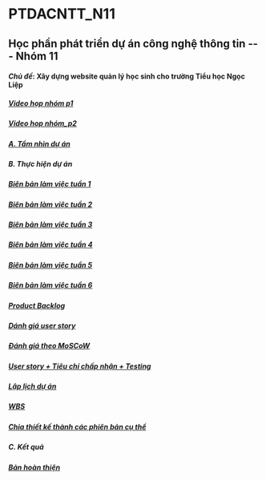 # PTDACNTT_N11

## Học phần phát triển dự án công nghệ thông tin --- Nhóm 11
#### _Chủ đề_: Xây dựng website quản lý học sinh cho trường Tiểu học Ngọc Liệp

##### [Video họp nhóm p1](https://drive.google.com/file/d/16LJuXB-9fvIW2uwUGJwj5T8p3VExNuhd/view?usp=drive_link)
##### [Video hop nhóm_p2](https://drive.google.com/file/d/1n4atNS0ZUN_y3REwjNcP0v01nTLYYFXl/view?usp=drive_link)
##### [A. Tầm nhìn dự án](https://github.com/xuanndong/PTDACNTT_N11/blob/8f634e32f31b016e7e0bc6741d90275be64de13a/Nh%C3%B3m%2011_PTDACNTT.docx)
##### B. Thực hiện dự án
##### [Biên bản làm việc tuần 1](https://github.com/xuanndong/PTDACNTT_N11/tree/8f634e32f31b016e7e0bc6741d90275be64de13a/Tu%E1%BA%A7n%201)
##### [Biên bản làm việc tuần 2](https://github.com/xuanndong/PTDACNTT_N11/tree/8f634e32f31b016e7e0bc6741d90275be64de13a/Tu%E1%BA%A7n%202)
##### [Biên bản làm việc tuần 3](https://github.com/xuanndong/PTDACNTT_N11/tree/8f634e32f31b016e7e0bc6741d90275be64de13a/Tu%E1%BA%A7n%203)
##### [Biên bản làm việc tuần 4](https://github.com/xuanndong/PTDACNTT_N11/tree/8f634e32f31b016e7e0bc6741d90275be64de13a/Tu%E1%BA%A7n%204)
##### [Biên bản làm việc tuần 5](https://github.com/xuanndong/PTDACNTT_N11/tree/8f634e32f31b016e7e0bc6741d90275be64de13a/Tu%E1%BA%A7n%205)
##### [Biên bản làm việc tuần 6](https://github.com/xuanndong/PTDACNTT_N11/tree/8f634e32f31b016e7e0bc6741d90275be64de13a/Tu%E1%BA%A7n%206)
##### [Product Backlog](https://github.com/xuanndong/PTDACNTT_N11/blob/8f634e32f31b016e7e0bc6741d90275be64de13a/Product%20Backlog.xlsx)
##### [Dánh giá user story](https://github.com/xuanndong/PTDACNTT_N11/blob/8f634e32f31b016e7e0bc6741d90275be64de13a/1_3_DanhGiaUserStory.xlsx)
##### [Đánh giá theo MoSCoW](https://github.com/xuanndong/PTDACNTT_N11/blob/8f634e32f31b016e7e0bc6741d90275be64de13a/1_4_MoSCoW.xlsx)
##### [User story + Tiêu chí chấp nhận + Testing](https://github.com/xuanndong/PTDACNTT_N11/blob/8f634e32f31b016e7e0bc6741d90275be64de13a/US%20%2B%20Ti%C3%AAu%20ch%C3%AD%20ch%E1%BA%A5p%20nh%E1%BA%ADn%20%2B%20Testing.xlsx)
##### [Lập lịch dự án](https://github.com/xuanndong/PTDACNTT_N11/blob/a43190d893a7647658f93d369d68faf804aeda69/L%E1%BA%ADp%20l%E1%BB%8Bch%20DA%20N11.xlsx)
##### [WBS](https://github.com/xuanndong/PTDACNTT_N11/blob/8f634e32f31b016e7e0bc6741d90275be64de13a/WBS.xlsx)
##### [Chia thiết kế thành các phiên bản cụ thể](https://github.com/xuanndong/PTDACNTT_N11/blob/8f634e32f31b016e7e0bc6741d90275be64de13a/1_6.%20PhanBoCauTruyen.xlsx)
##### C. Kết quả
##### [Bản hoàn thiện](https://github.com/xuanndong/PTDACNTT_N11/blob/8f634e32f31b016e7e0bc6741d90275be64de13a/Th%E1%BB%B1c%20hi%E1%BB%87n%20d%E1%BB%B1%20%C3%A1n%20-%20N11_Final.docx)

